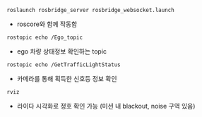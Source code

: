 `roslaunch rosbridge_server rosbridge_websocket.launch`

- roscore와 함께 작동함

`rostopic echo /Ego_topic`

- ego 차량 상태정보 확인하는 topic

`rostopic echo /GetTrafficLightStatus`

- 카메라를 통해 획득한 신호등 정보 확인

`rviz`

- 라이다 시각화로 정호 확인 가능 (미션 내 blackout, noise 구역 있음)
